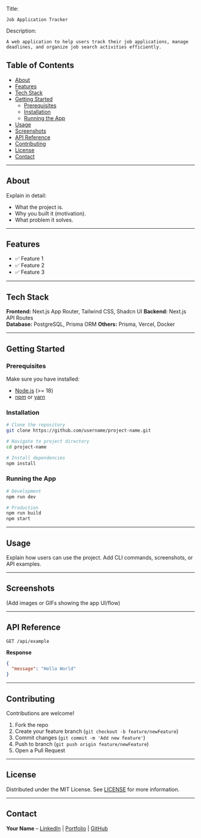 Title:

    Job Application Tracker

Description:

    A web application to help users track their job applications, manage deadlines, and organize job search activities efficiently.

## Table of Contents
- [About](#about)
- [Features](#features)
- [Tech Stack](#tech-stack)
- [Getting Started](#getting-started)
  - [Prerequisites](#prerequisites)
  - [Installation](#installation)
  - [Running the App](#running-the-app)
- [Usage](#usage)
- [Screenshots](#screenshots)
- [API Reference](#api-reference)
- [Contributing](#contributing)
- [License](#license)
- [Contact](#contact)

---

## About
Explain in detail:
- What the project is.
- Why you built it (motivation).
- What problem it solves.

---

## Features
- ✅ Feature 1
- ✅ Feature 2
- ✅ Feature 3

---

## Tech Stack
**Frontend:** Next.js App Router, Tailwind CSS, Shadcn UI
**Backend:** Next.js API Routes<br>
**Database:** PostgreSQL, Prisma ORM
**Others:** Prisma, Vercel, Docker  

---

## Getting Started

### Prerequisites
Make sure you have installed:
- [Node.js](https://nodejs.org/) (>= 18)
- [npm](https://www.npmjs.com/) or [yarn](https://yarnpkg.com/)

### Installation
```bash
# Clone the repository
git clone https://github.com/username/project-name.git

# Navigate to project directory
cd project-name

# Install dependencies
npm install
````

### Running the App

```bash
# Development
npm run dev

# Production
npm run build
npm start
```

---

## Usage

Explain how users can use the project.
Add CLI commands, screenshots, or API examples.

---

## Screenshots

(Add images or GIFs showing the app UI/flow)

---

## API Reference

```http
GET /api/example
```

**Response**

```json
{
  "message": "Hello World"
}
```

---

## Contributing

Contributions are welcome!

1. Fork the repo
2. Create your feature branch (`git checkout -b feature/newFeature`)
3. Commit changes (`git commit -m 'Add new feature'`)
4. Push to branch (`git push origin feature/newFeature`)
5. Open a Pull Request

---

## License

Distributed under the MIT License.
See [LICENSE](LICENSE) for more information.

---

## Contact

**Your Name** – [LinkedIn](https://linkedin.com/in/johnvesslyalti) | [Portfolio](https://johnvesslyalti.vercel.app) | [GitHub](https://github.com/johnvesslyalti)